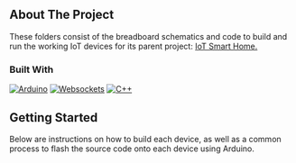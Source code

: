 
<!-- ![Relay Schematic](./ESP8266_relay/relay_schematic.png)


![Relay Schematic](./ESP8266_motion_sensor/motion_sensor_schematic.png)


![Relay Schematic](./ESP8266_soil_sensor/soil_sensor_schematic.png)
 -->




## About The Project

These folders consist of the breadboard schematics and code to build and run the working IoT devices for its parent project: [IoT Smart Home.](https://github.com/brenwick64/iot_client)


### Built With

[![Arduino][Arduino]][Arduino-url] [![Websockets][Websockets]][Websockets-url] [![C++][C++]][C++-url]





<!-- GETTING STARTED -->
## Getting Started 

Below are instructions on how to build each device, as well as a common process to flash the source code onto each device using Arduino.

<!-- ### Prerequisites

Since the ``package.json`` file contains the dependencies, you will need npm installed.
* npm
  ```sh
  npm install npm@latest -g
  ```
  

### Installation

_Below are the steps to install and run the client locally on yo._

1. Clone the repo
   ```sh
   git clone https://github.com/brenwick64/Bolus-Buddy.git
   ```
2. Install NPM packages
   ```sh
   npm install
   ```
3. Set your local API port in your `.env` file
    ```js
   REACT_APP_BOLUS_BUDDY_API=https://localhost:5000
   ```
4. Run npm start
    ```sh
   npm start
   ```
 


<!-- ROADMAP -->
<!-- ## Roadmap

- [x] Add Changelog
- [x] Add "info" section to explain form inputs
- [ ] Add accurate BG predictions to bolus recommendations 
- [ ] Add scoring for recommended bolus events to evaluate performance
- [ ] Convert to PWA for enhanced mobile experience  -->


<!-- MARKDOWN LINKS & IMAGES -->

<!-- Shields -->
[Arduino]: https://img.shields.io/badge/Arduino-20232A?style=for-the-badge&logo=arduino&logoColor=008184
[Arduino-url]: https://www.arduino.cc/

[Websockets]: https://img.shields.io/badge/Websockets-20232A?style=for-the-badge&logo=Socket.io&logoColor=white
[Websockets-url]:https://socket.io/

[C++]: https://img.shields.io/badge/C++-20232A?style=for-the-badge&logo=cplusplus&logoColor=649ad2
[C++-url]:https://isocpp.org/